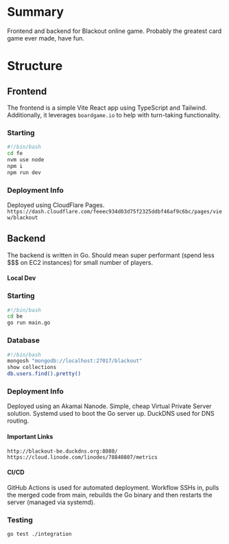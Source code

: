# Summary
Frontend and backend for Blackout online game.
Probably the greatest card game ever made, have fun.

# Structure

## Frontend
The frontend is a simple Vite React app using TypeScript and Tailwind. Additionally, it leverages `boardgame.io` to help with turn-taking functionality.

### Starting
```bash
#!/bin/bash
cd fe
nvm use node
npm i
npm run dev
```

### Deployment Info
Deployed using CloudFlare Pages.
`https://dash.cloudflare.com/feeec934d03d75f2325ddbf46af9c6bc/pages/view/blackout`

## Backend
The backend is written in Go. Should mean super performant (spend less $$$ on EC2 instances) for small number of players.

#### Local Dev

### Starting
```bash
#!/bin/bash
cd be
go run main.go
```

### Database
```bash
#!/bin/bash
mongosh "mongodb://localhost:27017/blackout"
show collections
db.users.find().pretty()
```

### Deployment Info
Deployed using an Akamai Nanode. Simple, cheap Virtual Private Server solution. Systemd used to boot the Go server up.
DuckDNS used for DNS routing.

#### Important Links
`http://blackout-be.duckdns.org:8080/`
`https://cloud.linode.com/linodes/78840807/metrics`

#### CI/CD
GitHub Actions is used for automated deployment.
Workflow SSHs in, pulls the merged code from main, rebuilds the Go binary and then restarts the server (managed via systemd).

### Testing
`go test ./integration`